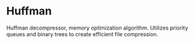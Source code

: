 # Huffman
Huffman decompressor, memory optimization algorithm. Utilizes priority queues and binary trees to create efficient file compression.
